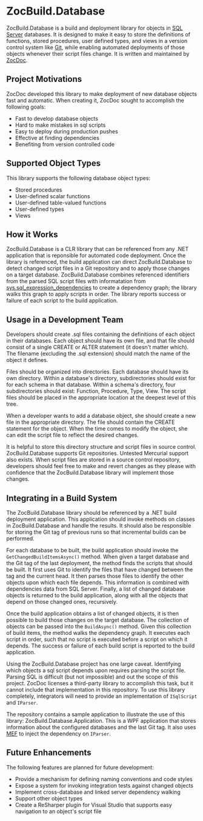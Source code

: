 ZocBuild.Database
=================

ZocBuild.Database is a build and deployment library for objects in
[SQL Server](https://www.microsoft.com/sqlserver/) databases.  It is designed
to make it easy to store the definitions of functions, stored procedures, user
defined types, and views in a version control system like
[Git](http://git-scm.com/), while enabling automated deployments of those
objects whenever their script files change.  It is written and maintained by
[ZocDoc](https://www.zocdoc.com/).

Project Motivations
-------------------
ZocDoc developed this library to make deployment of new database objects fast
and automatic.  When creating it, ZocDoc sought to accomplish the following
goals:
* Fast to develop database objects
* Hard to make mistakes in sql scripts
* Easy to deploy during production pushes
* Effective at finding dependencies
* Benefiting from version controlled code

Supported Object Types
----------------------
This library supports the following database object types:
* Stored procedures
* User-defined scalar functions
* User-defined table-valued functions
* User-defined types
* Views

How it Works
------------
ZocBuild.Database is a CLR library that can be referenced from any .NET
application that is reponsible for automated code deployment.  Once the library
is referenced, the build application can direct ZocBuild.Database to detect
changed script files in a Git repository and to apply those changes on a target
database.  ZocBuild.Database combines referenced identifiers from the parsed
SQL script files with informatation from
[sys.sql_expression_dependencies](http://msdn.microsoft.com/library/bb677315.aspx)
to create a dependency graph; the library walks this graph to apply scripts in
order.  The library reports success or failure of each script to the build
application.

Usage in a Development Team
---------------------------
Developers should create .sql files containing the definitions of each object
in their databases.  Each object should have its own file, and that file should
consist of a single CREATE or ALTER statement (it doesn't matter which).  The
filename (excluding the .sql extension) should match the name of the object it
defines.

Files should be organized into directories.  Each database should have its own
directory.  Within a database's directory, subdirectories should exist for for
each schema in that database.  Within a schema's directory, four subdirectories
should exist: Function, Procedure, Type, View.  The script files should be
placed in the appropriate location at the deepest level of this tree.

When a developer wants to add a database object, she should create a new file
in the appropriate directory.  The file should contain the CREATE statement for
the object.  When the time comes to modify the object, she can edit the script
file to reflect the desired changes.

It is helpful to store this directory structure and script files in source
control.  ZocBuild.Database supports Git repositories.  Untested Mercurial
support also exists.  When script files are stored in a source control
repository, developers should feel free to make and revert changes as they
please with confidence that the ZocBuild.Database library will implement those
changes.

Integrating in a Build System
-----------------------------
The ZocBuild.Database library should be referenced by a .NET build deployment
application.  This application should invoke methods on classes in
ZocBuild.Database and handle the results.  It should also be responsible for
storing the Git tag of previous runs so that incremental builds can be
performed.

For each database to be built, the build application should invoke the
`GetChangedBuildItemsAsync()` method.  When given a target database and the Git
tag of the last deployment, the method finds the scripts that should be built.
It first uses Git to identify the files that have changed between the tag and
the current head.  It then parses those files to identify the other objects
upon which each file depends.  This information is combined with dependencies
data from SQL Server.  Finally, a list of changed database objects is returned
to the build application, along with all the objects that depend on those
changed ones, recursively.

Once the build application obtains a list of changed objects, it is then
possible to build those changes on the target database.  The collection of
objects can be passed into the `BuildAsync()` method.  Given this collection of
build items, the method walks the dependency graph.  It executes each script in
order, such that no script is executed before a script on which it depends.
The success or failure of each build script is reported to the build
application.

Using the ZocBuild.Database project has one large caveat.  Identifying which
objects a sql script depends upon requires parsing the script file.  Parsing
SQL is difficult (but not impossible) and out the scope of this project.
ZocDoc licenses a third-party library to accomplish this task, but it cannot
include that implementation in this repository.  To use this library
completely, integrators will need to provide an implementation of `ISqlScript`
and `IParser`.

The repository contains a sample application to illustrate the use of this
library: ZocBuild.Database.Application.  This is a WPF application that stores
information about the configured databases and the last Git tag.  It also uses
[MEF](http://mef.codeplex.com/) to inject the dependency on `IParser`.

Future Enhancements
-------------------
The following features are planned for future development:
* Provide a mechanism for defining naming conventions and code styles
* Expose a system for invoking integration tests against changed objects
* Implement cross-database and linked server dependency walking
* Support other object types
* Create a ReSharper plugin for Visual Studio that supports easy navigation to
an object's script file
